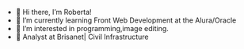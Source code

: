 - 👋 Hi there, I’m Roberta!
- 🌱 I’m currently learning Front Web Development at the Alura/Oracle
- 👀 I’m interested in programming,image editing.
- 💞️ Analyst at Brisanet| Civil Infrastructure


<!---
robertanarciso/robertanarciso is a ✨ special ✨ repository because its `README.md` (this file) appears on your GitHub profile.
You can click the Preview link to take a look at your changes.
--->
